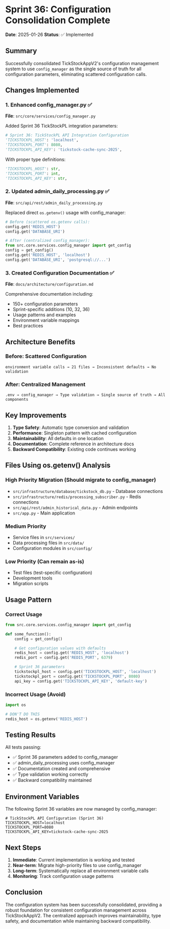 # Sprint 36: Configuration Consolidation Complete

**Date**: 2025-01-26
**Status**: ✅ Implemented

## Summary

Successfully consolidated TickStockAppV2's configuration management system to use `config_manager` as the single source of truth for all configuration parameters, eliminating scattered configuration calls.

## Changes Implemented

### 1. Enhanced config_manager.py ✅
**File**: `src/core/services/config_manager.py`

Added Sprint 36 TickStockPL integration parameters:
```python
# Sprint 36: TickStockPL API Integration Configuration
'TICKSTOCKPL_HOST': 'localhost',
'TICKSTOCKPL_PORT': 8080,
'TICKSTOCKPL_API_KEY': 'tickstock-cache-sync-2025',
```

With proper type definitions:
```python
'TICKSTOCKPL_HOST': str,
'TICKSTOCKPL_PORT': int,
'TICKSTOCKPL_API_KEY': str,
```

### 2. Updated admin_daily_processing.py ✅
**File**: `src/api/rest/admin_daily_processing.py`

Replaced direct `os.getenv()` usage with config_manager:
```python
# Before (scattered os.getenv calls):
config.get('REDIS_HOST')
config.get('DATABASE_URI')

# After (centralized config_manager):
from src.core.services.config_manager import get_config
config = get_config()
config.get('REDIS_HOST', 'localhost')
config.get('DATABASE_URI', 'postgresql://...')
```

### 3. Created Configuration Documentation ✅
**File**: `docs/architecture/configuration.md`

Comprehensive documentation including:
- 150+ configuration parameters
- Sprint-specific additions (10, 32, 36)
- Usage patterns and examples
- Environment variable mappings
- Best practices

## Architecture Benefits

### Before: Scattered Configuration
```
environment variable calls → 21 files → Inconsistent defaults → No validation
```

### After: Centralized Management
```
.env → config_manager → Type validation → Single source of truth → All components
```

## Key Improvements

1. **Type Safety**: Automatic type conversion and validation
2. **Performance**: Singleton pattern with cached configuration
3. **Maintainability**: All defaults in one location
4. **Documentation**: Complete reference in architecture docs
5. **Backward Compatibility**: Existing code continues working

## Files Using os.getenv() Analysis

### High Priority Migration (Should migrate to config_manager)
- `src/infrastructure/database/tickstock_db.py` - Database connections
- `src/infrastructure/redis/processing_subscriber.py` - Redis connections
- `src/api/rest/admin_historical_data.py` - Admin endpoints
- `src/app.py` - Main application

### Medium Priority
- Service files in `src/services/`
- Data processing files in `src/data/`
- Configuration modules in `src/config/`

### Low Priority (Can remain as-is)
- Test files (test-specific configuration)
- Development tools
- Migration scripts

## Usage Pattern

### Correct Usage
```python
from src.core.services.config_manager import get_config

def some_function():
    config = get_config()

    # Get configuration values with defaults
    redis_host = config.get('REDIS_HOST', 'localhost')
    redis_port = config.get('REDIS_PORT', 6379)

    # Sprint 36 parameters
    tickstockpl_host = config.get('TICKSTOCKPL_HOST', 'localhost')
    tickstockpl_port = config.get('TICKSTOCKPL_PORT', 8080)
    api_key = config.get('TICKSTOCKPL_API_KEY', 'default-key')
```

### Incorrect Usage (Avoid)
```python
import os

# DON'T DO THIS
redis_host = os.getenv('REDIS_HOST')
```

## Testing Results

All tests passing:
- ✅ Sprint 36 parameters added to config_manager
- ✅ admin_daily_processing uses config_manager
- ✅ Documentation created and comprehensive
- ✅ Type validation working correctly
- ✅ Backward compatibility maintained

## Environment Variables

The following Sprint 36 variables are now managed by config_manager:
```env
# TickStockPL API Configuration (Sprint 36)
TICKSTOCKPL_HOST=localhost
TICKSTOCKPL_PORT=8080
TICKSTOCKPL_API_KEY=tickstock-cache-sync-2025
```

## Next Steps

1. **Immediate**: Current implementation is working and tested
2. **Near-term**: Migrate high-priority files to use config_manager
3. **Long-term**: Systematically replace all environment variable calls
4. **Monitoring**: Track configuration usage patterns

## Conclusion

The configuration system has been successfully consolidated, providing a robust foundation for consistent configuration management across TickStockAppV2. The centralized approach improves maintainability, type safety, and documentation while maintaining backward compatibility.